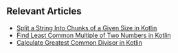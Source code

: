 ## Relevant Articles
- [Split a String Into Chunks of a Given Size in Kotlin](https://www.baeldung.com/kotlin/string-chunking)
- [Find Least Common Multiple of Two Numbers in Kotlin](https://www.baeldung.com/kotlin/lcm)
- [Calculate Greatest Common Divisor in Kotlin](https://www.baeldung.com/kotlin/gcd)
